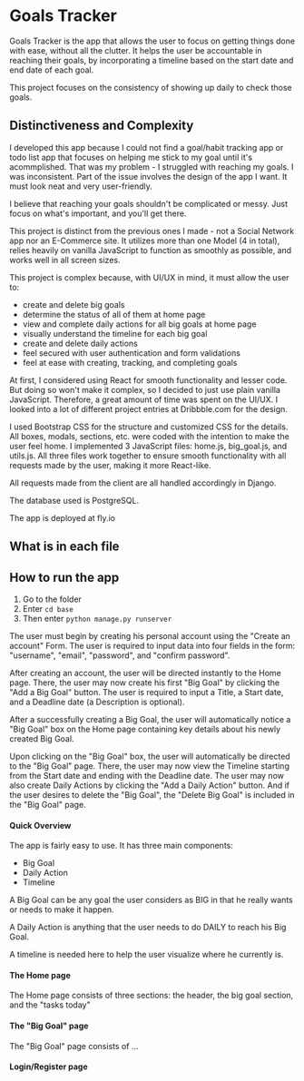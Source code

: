 # Goals Tracker
<!--
Your README.md file should be minimally multiple paragraphs in length, and should provide a comprehensive documentation of what you did and, if applicable, why you did it.

It documents your project thoroughly, and that distinguishes this project from others in the course and defends its complexity.

This section alone should consist of several paragraphs, before you even begin to talk about the documentation of your project.
-->

Goals Tracker is the app that allows the user to focus on getting things done with ease, without all the clutter. It helps the user be accountable in reaching their goals, by incorporating a timeline based on the start date and end date of each goal. 

This project focuses on the consistency of showing up daily to check those goals. 


## Distinctiveness and Complexity
<!-- Why you believe your project satisfies the distinctiveness and complexity requirements, mentioned above. -->
I developed this app because I could not find a goal/habit tracking app or todo list app that focuses on helping me stick to my goal until it's acommplished. That was my problem - I struggled with reaching my goals. I was inconsistent. Part of the issue involves the design of the app I want. It must look neat and very user-friendly.

I believe that reaching your goals shouldn't be complicated or messy. Just focus on what's important, and you'll get there.

This project is distinct from the previous ones I made - not a Social Network app nor an E-Commerce site. It utilizes more than one Model (4 in total), relies heavily on vanilla JavaScript to function as smoothly as possible, and works well in all screen sizes.

This project is complex because, with UI/UX in mind, it must allow the user to:
- create and delete big goals
- determine the status of all of them at home page
- view and complete daily actions for all big goals at home page
- visually understand the timeline for each big goal
- create and delete daily actions
- feel secured with user authentication and form validations
- feel at ease with creating, tracking, and completing goals 

At first, I considered using React for smooth functionality and lesser code. But doing so won't make it complex, so I decided to just use plain vanilla JavaScript. Therefore, a great amount of time was spent on the UI/UX. I looked into a lot of different project entries at Dribbble.com for the design. 

I used Bootstrap CSS for the structure and customized CSS for the details. All boxes, modals, sections, etc. were coded with the intention to make the user feel home. I implemented 3 JavaScript files: home.js, big_goal.js, and utils.js. All three files work together to ensure smooth functionality with all requests made by the user, making it more React-like. 

All requests made from the client are all handled accordingly in Django. 

The database used is PostgreSQL.

The app is deployed at fly.io


## What is in each file
<!-- What’s contained in each file you created. -->


## How to run the app
<!-- How to run your application. -->
1. Go to the folder
2. Enter `cd base`
3. Then enter `python manage.py runserver`

The user must begin by creating his personal account using the "Create an account" Form. The user is required to input data into four fields in the form: "username", "email", "password", and "confirm password".

After creating an account, the user will be directed instantly to the Home page. There, the user may now create his first "Big Goal" by clicking the "Add a Big Goal" button. The user is required to input a Title, a Start date, and a Deadline date (a Description is optional). 

After a successfully creating a Big Goal, the user will automatically notice a "Big Goal" box on the Home page containing key details about his newly created Big Goal. 

Upon clicking on the "Big Goal" box, the user will automatically be directed to the "Big Goal" page. There, the user may now view the Timeline starting from the Start date and ending with the Deadline date. The user may now also create Daily Actions by clicking the "Add a Daily Action" button. And if the user desires to delete the "Big Goal", the "Delete Big Goal" is included in the "Big Goal" page.




#### Quick Overview
The app is fairly easy to use. 
It has three main components: 
- Big Goal
- Daily Action
- Timeline

A Big Goal can be any goal the user considers as BIG in that he really wants or needs to make it happen.

A Daily Action is anything that the user needs to do DAILY to reach his Big Goal.

A timeline is needed here to help the user visualize where he currently is. 

#### The Home page
The Home page consists of three sections: the header, the big goal section, and the "tasks today"

#### The "Big Goal" page
The "Big Goal" page consists of ...

#### Login/Register page